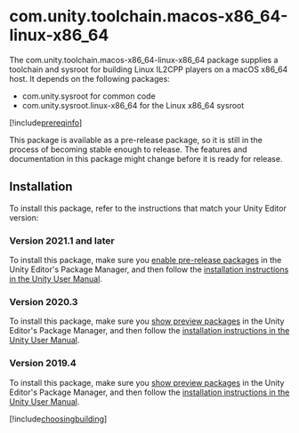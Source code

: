 # com.unity.toolchain.macos-x86_64-linux-x86_64

The com.unity.toolchain.macos-x86_64-linux-x86_64 package supplies a toolchain and sysroot for building Linux IL2CPP players on a macOS x86_64 host. It depends on the following packages:
- com.unity.sysroot for common code
- com.unity.sysroot.linux-x86_64 for the Linux x86_64 sysroot

[!include[prereqinfo](./snippets/prereqinfo.md)]

This package is available as a pre-release package, so it is still in the process of becoming stable enough to release. The features and documentation in this package might change before it is ready for release. 

## Installation
To install this package, refer to the instructions that match your Unity Editor version:
### Version 2021.1 and later
To install this package, make sure you [enable pre-release packages](https://docs.unity3d.com/2021.1/Documentation/Manual/class-PackageManager.html#advanced_preview) in the Unity Editor's Package Manager, and then follow the [installation instructions in the Unity User Manual](https://docs.unity3d.com/Documentation/Manual/upm-ui-install.html). 
### Version 2020.3 
To install this package, make sure you [show preview packages](https://docs.unity3d.com/2020.3/Documentation/Manual/class-PackageManager.html#advanced_preview) in the Unity Editor's Package Manager, and then follow the [installation instructions in the Unity User Manual](https://docs.unity3d.com/2020.3/Documentation/Manual/upm-ui-install.html).
### Version 2019.4 
To install this package, make sure you [show preview packages](https://docs.unity3d.com/2019.4/Documentation/Manual/upm-ui-list.html#ShowPreview) in the Unity Editor's Package Manager, and then follow the [installation instructions in the Unity User Manual](https://docs.unity3d.com/2019.4/Documentation/Manual/upm-ui-install.html).

[!include[choosingbuilding](./snippets/choosingbuilding.md)]
